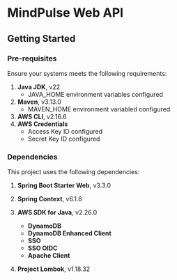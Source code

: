 # MindPulse Web API

## Getting Started

### Pre-requisites

Ensure your systems meets the following requirements:

1. **Java JDK**, v22
   * JAVA_HOME environment variables configured
2. **Maven**, v3.13.0
   * MAVEN_HOME environment variabled configured
3. **AWS CLI**, v2.16.6
4. **AWS Credentials**
   * Access Key ID configured
   * Secret Key ID configured

### Dependencies

This project uses the following dependencies:

1. **Spring Boot Starter Web**, v3.3.0
2. **Spring Context**, v6.1.8
3. **AWS SDK for Java**, v2.26.0

   * **DynamoDB**
   * **DynamoDB Enhanced Client**
   * **SSO**
   * **SSO OIDC**
   * **Apache Client**
4. **Project Lombok**, v1.18.32
